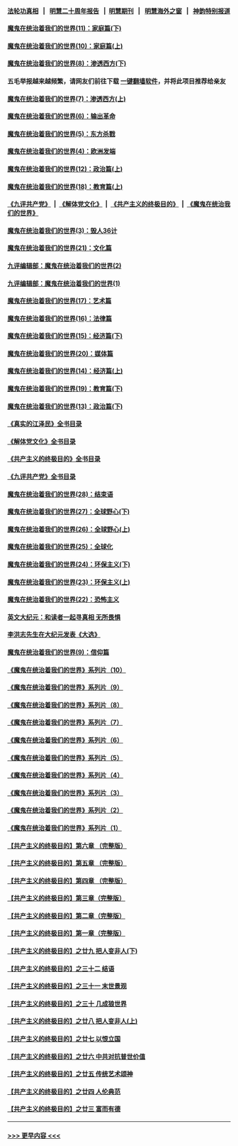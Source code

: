 #### [法轮功真相](https://github.com/gfw-breaker/truth/blob/master/README.md?t=0) &nbsp;&nbsp;|&nbsp;&nbsp; [明慧二十周年报告](https://github.com/gfw-breaker/mh-reports/blob/master/README.md?t=0) &nbsp;&nbsp;|&nbsp;&nbsp;[明慧期刊](https://github.com/gfw-breaker/mh-qikan) &nbsp;&nbsp;|&nbsp;&nbsp; [明慧海外之窗](https://github.com/gfw-breaker/mh-news/blob/master/README.md?t=0) &nbsp;&nbsp;|&nbsp;&nbsp; [神韵特别报道](https://github.com/gfw-breaker/mh-news/blob/master/shenyun.md?t=0)
#### [魔鬼在统治着我们的世界(11)：家庭篇(下)](../pages/nsc422/n10440961.md?t=11182301) 
#### [魔鬼在统治着我们的世界(10)：家庭篇(上)](../pages/nsc422/n10435448.md?t=11182301) 
#### [魔鬼在统治着我们的世界(8)：渗透西方(下)](../pages/nsc422/n10429603.md?t=11182301) 
#### 五毛举报越来越频繁，请网友们前往下载 [一键翻墙软件](https://github.com/gfw-breaker/ssr-accounts)，并将此项目推荐给亲友
#### [魔鬼在统治着我们的世界(7)：渗透西方(上)](../pages/nsc422/n10426013.md?t=11182301) 
#### [魔鬼在统治着我们的世界(6)：输出革命](../pages/nsc422/n10421536.md?t=11182301) 
#### [魔鬼在统治着我们的世界(5)：东方杀戮](../pages/nsc422/n10417707.md?t=11182301) 
#### [魔鬼在统治着我们的世界(4)：欧洲发端](../pages/nsc422/n10414890.md?t=11182301) 
#### [魔鬼在统治着我们的世界(12)：政治篇(上)](../pages/nsc422/n10444576.md?t=11182301) 
#### [魔鬼在统治着我们的世界(18)：教育篇(上)](../pages/nsc422/n10526970.md?t=11182301) 
#### [《九评共产党》](https://github.com/begood0513/9ping.md/blob/master/README.md) &nbsp;|&nbsp; [《解体党文化》](../../../../jtdwh.md/blob/master/README.md)  &nbsp;|&nbsp; [《共产主义的终极目的》](../../../../gczydzjmd.md/blob/master/README.md) &nbsp;|&nbsp; [《魔鬼在统治我们的世界》](../../../../mgztzwmdsj.md/blob/master/README.md) 
#### [魔鬼在统治着我们的世界(3)：毁人36计](../pages/nsc422/n10411583.md?t=11182301) 
#### [魔鬼在统治着我们的世界(21)：文化篇](../pages/nsc422/n10597706.md?t=11182301) 
#### [九评编辑部：魔鬼在统治着我们的世界(2)](../pages/nsc422/n10410036.md?t=11182301) 
#### [九评编辑部：魔鬼在统治着我们的世界(1)](../pages/nsc422/n10406825.md?t=11182301) 
#### [魔鬼在统治着我们的世界(17)：艺术篇](../pages/nsc422/n10499093.md?t=11182301) 
#### [魔鬼在统治着我们的世界(16)：法律篇](../pages/nsc422/n10485969.md?t=11182301) 
#### [魔鬼在统治着我们的世界(15)：经济篇(下)](../pages/nsc422/n10469975.md?t=11182301) 
#### [魔鬼在统治着我们的世界(20)：媒体篇](../pages/nsc422/n10586579.md?t=11182301) 
#### [魔鬼在统治着我们的世界(14)：经济篇(上)](../pages/nsc422/n10457370.md?t=11182301) 
#### [魔鬼在统治着我们的世界(19)：教育篇(下)](../pages/nsc422/n10564808.md?t=11182301) 
#### [魔鬼在统治着我们的世界(13)：政治篇(下)](../pages/nsc422/n10448270.md?t=11182301) 
#### [《真实的江泽民》全书目录](../pages/nsc422/n13721399.md?t=11182301) 
#### [《解体党文化》全书目录](../pages/nsc422/n13721157.md?t=11182301) 
#### [《共产主义的终极目的》全书目录](../pages/nsc422/n13721048.md?t=11182301) 
#### [《九评共产党》全书目录](../pages/nsc422/n13708085.md?t=11182301) 
#### [魔鬼在统治着我们的世界(28)：结束语](../pages/nsc422/n10936246.md?t=11182301) 
#### [魔鬼在统治着我们的世界(27)：全球野心(下)](../pages/nsc422/n10928319.md?t=11182301) 
#### [魔鬼在统治着我们的世界(26)：全球野心(上)](../pages/nsc422/n10900318.md?t=11182301) 
#### [魔鬼在统治着我们的世界(25)：全球化](../pages/nsc422/n10788205.md?t=11182301) 
#### [魔鬼在统治着我们的世界(24)：环保主义(下)](../pages/nsc422/n10695307.md?t=11182301) 
#### [魔鬼在统治着我们的世界(23)：环保主义(上)](../pages/nsc422/n10688613.md?t=11182301) 
#### [魔鬼在统治着我们的世界(22)：恐怖主义](../pages/nsc422/n10614727.md?t=11182301) 
#### [英文大纪元：和读者一起寻真相 无所畏惧](../pages/nsc422/n12542027.md?t=11182301) 
#### [李洪志先生在大纪元发表《大选》](../pages/nsc422/n12534746.md?t=11182301) 
#### [魔鬼在统治着我们的世界(9)：信仰篇](../pages/nsc422/n10432159.md?t=11182301) 
#### [《魔鬼在统治着我们的世界》系列片（10）](../pages/nsc422/n12292670.md?t=11182301) 
#### [《魔鬼在统治着我们的世界》系列片（9）](../pages/nsc422/n12290859.md?t=11182301) 
#### [《魔鬼在统治着我们的世界》系列片（8）](../pages/nsc422/n12287445.md?t=11182301) 
#### [《魔鬼在统治着我们的世界》系列片（7）](../pages/nsc422/n12283425.md?t=11182301) 
#### [《魔鬼在统治着我们的世界》系列片（6）](../pages/nsc422/n12282314.md?t=11182301) 
#### [《魔鬼在统治着我们的世界》系列片（5）](../pages/nsc422/n12281419.md?t=11182301) 
#### [《魔鬼在统治着我们的世界》系列片（4）](../pages/nsc422/n12274024.md?t=11182301) 
#### [《魔鬼在统治着我们的世界》系列片（3）](../pages/nsc422/n12271322.md?t=11182301) 
#### [《魔鬼在统治着我们的世界》系列片（2）](../pages/nsc422/n12269049.md?t=11182301) 
#### [《魔鬼在统治着我们的世界》系列片（1）](../pages/nsc422/n12267575.md?t=11182301) 
#### [【共产主义的终极目的】第六章 （完整版）](../pages/nsc422/n11428913.md?t=11182301) 
#### [【共产主义的终极目的】第五章 （完整版）](../pages/nsc422/n11428912.md?t=11182301) 
#### [【共产主义的终极目的】第四章 （完整版）](../pages/nsc422/n11428907.md?t=11182301) 
#### [【共产主义的终极目的】第三章（完整版）](../pages/nsc422/n11428848.md?t=11182301) 
#### [【共产主义的终极目的】第二章（完整版）](../pages/nsc422/n11428831.md?t=11182301) 
#### [【共产主义的终极目的】第一章（完整版）](../pages/nsc422/n11417651.md?t=11182301) 
#### [【共产主义的终极目的】之廿九 把人变非人(下)](../pages/nsc422/n11344140.md?t=11182301) 
#### [【共产主义的终极目的】之三十二 结语](../pages/nsc422/n11360535.md?t=11182301) 
#### [【共产主义的终极目的】之三十一 末世景观](../pages/nsc422/n11351129.md?t=11182301) 
#### [【共产主义的终极目的】之三十 几成狼世界](../pages/nsc422/n11348280.md?t=11182301) 
#### [【共产主义的终极目的】之廿八 把人变非人(上)](../pages/nsc422/n11340492.md?t=11182301) 
#### [【共产主义的终极目的】之廿七 以恨立国](../pages/nsc422/n11336944.md?t=11182301) 
#### [【共产主义的终极目的】之廿六 中共对抗普世价值](../pages/nsc422/n11324785.md?t=11182301) 
#### [【共产主义的终极目的】之廿五 传统艺术颂神](../pages/nsc422/n11296396.md?t=11182301) 
#### [【共产主义的终极目的】之廿四 人伦典范](../pages/nsc422/n11296397.md?t=11182301) 
#### [【共产主义的终极目的】之廿三 富而有德](../pages/nsc422/n11283598.md?t=11182301) 

----
#### [ >>> 更早内容 <<< ](../indexes/nsc422-earlier.md)
